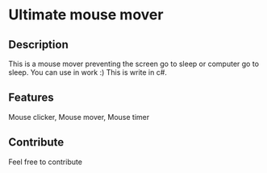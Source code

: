 # Ultimate mouse mover

## Description
This is a mouse mover preventing the screen go to sleep or computer go to sleep.
You can use in work :) This is write in c#.

## Features
Mouse clicker,
Mouse mover,
Mouse timer

## Contribute
Feel free to contribute